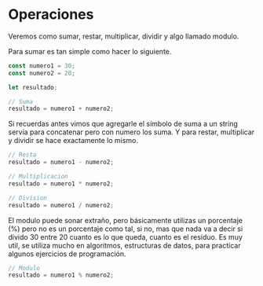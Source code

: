 # Operaciones

Veremos como sumar, restar, multiplicar, dividir y algo llamado modulo.

Para sumar es tan simple como hacer lo siguiente.

```jsx
const numero1 = 30;
const numero2 = 20;

let resultado;

// Suma
resultado = numero1 + numero2;
```

Si recuerdas antes vimos que agregarle el símbolo de suma a un string servía para concatenar pero con numero los suma. Y para restar, multiplicar y dividir se hace exactamente lo mismo.

```jsx
// Resta
resultado = numero1 - numero2;

// Multiplicacion
resultado = numero1 * numero2;

// Division
resultado = numero1 / numero2;
```

El modulo puede sonar extraño, pero básicamente utilizas un porcentaje (%) pero no es un porcentaje como tal, si no, mas que nada va a decir si divido 30 entre 20 cuanto es lo que queda, cuanto es el residuo. Es muy util, se utiliza mucho en algoritmos, estructuras de datos, para practicar algunos ejercicios de programación.

```jsx
// Modulo
resultado = numero1 % numero2;
```